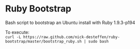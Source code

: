 Ruby Bootstrap
==============

Bash script to bootstrap an Ubuntu install with Ruby 1.9.3-p194  

To execute:  
`curl -L https://raw.github.com/nick-desteffen/ruby-bootstrap/master/bootstrap_ruby.sh | sudo bash`